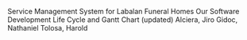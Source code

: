 Service Management System for Labalan Funeral Homes
Our Software Development Life Cycle and Gantt Chart (updated)
Alciera, Jiro 
Gidoc, Nathaniel
Tolosa, Harold
